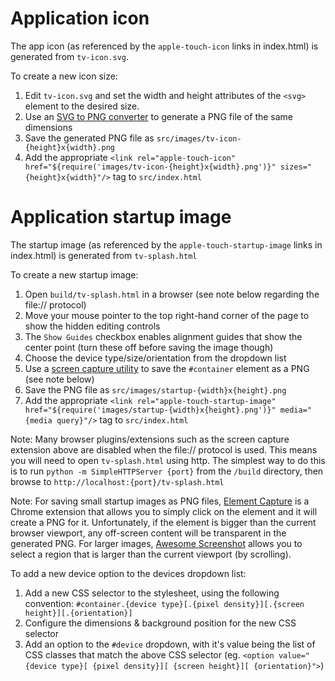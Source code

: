 Application icon
================
The app icon (as referenced by the `apple-touch-icon` links in index.html) is generated from `tv-icon.svg`.

To create a new icon size:
1. Edit `tv-icon.svg` and set the width and height attributes of the `<svg>` element to the desired size.
2. Use an [SVG to PNG converter](http://www.fileformat.info/convert/image/svg2raster.htm) to generate a PNG file of the same dimensions
3. Save the generated PNG file as `src/images/tv-icon-{height}x{width}.png`
4. Add the appropriate `<link rel="apple-touch-icon" href="${require('images/tv-icon-{height}x{width}.png')}" sizes="{height}x{width}"/>` tag to `src/index.html`

Application startup image
=========================
The startup image (as referenced by the `apple-touch-startup-image` links in index.html) is generated from `tv-splash.html`

To create a new startup image:
1. Open `build/tv-splash.html` in a browser (see note below regarding the file:// protocol)
2. Move your mouse pointer to the top right-hand corner of the page to show the hidden editing controls
3. The `Show Guides` checkbox enables alignment guides that show the center point (turn these off before saving the image though)
4. Choose the device type/size/orientation from the dropdown list
5. Use a [screen capture utility](https://chrome.google.com/webstore/detail/awesome-screenshot-captur/alelhddbbhepgpmgidjdcjakblofbmce?hl=en) to save the `#container` element as a PNG (see note below)
6. Save the PNG file as `src/images/startup-{width}x{height}.png`
7. Add the appropriate `<link rel="apple-touch-startup-image" href="${require('images/startup-{width}x{height}.png')}" media="{media query}"/>` tag to `src/index.html`

Note: Many browser plugins/extensions such as the screen capture extension above are disabled when the file:// protocol is used. This means you will need to open `tv-splash.html` using http. The simplest way to do this is to run `python -m SimpleHTTPServer {port}` from the `/build` directory, then browse to `http://localhost:{port}/tv-splash.html`

Note: For saving small startup images as PNG files, [Element Capture](https://chrome.google.com/webstore/detail/element-capture/kabgnkphidokfocflfangphgdjhkknjg?hl=en) is a Chrome extension that allows you to simply click on the element and it will create a PNG for it. Unfortunately, if the element is bigger than the current browser viewport, any off-screen content will be transparent in the generated PNG. For larger images, [Awesome Screenshot](https://chrome.google.com/webstore/detail/awesome-screenshot-captur/alelhddbbhepgpmgidjdcjakblofbmce?hl=en) allows you to select a region that is larger than the current viewport (by scrolling).

To add a new device option to the devices dropdown list:
1. Add a new CSS selector to the stylesheet, using the following convention: `#container.{device type}[.{pixel density}][.{screen height}][.{orientation}]`
2. Configure the dimensions & background position for the new CSS selector
3. Add an option to the `#device` dropdown, with it's value being the list of CSS classes that match the above CSS selector (eg. `<option value="{device type}[ {pixel density}][ {screen height}][ {orientation}">`)
